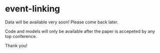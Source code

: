 # event-linking

Data will be available very soon! Please come back later. 

Code and models will only be available after the paper is accepeted by any top conference.

Thank you!
